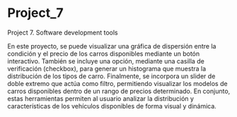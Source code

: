 # Project_7
Project 7. Software development tools

En este proyecto, se puede visualizar una gráfica de dispersión entre la condición y el precio de los carros disponibles mediante un botón interactivo.
También se incluye una opción, mediante una casilla de verificación (checkbox), para generar un histograma que muestra la distribución de los tipos de carro.
Finalmente, se incorpora un slider de doble extremo que actúa como filtro, permitiendo visualizar los modelos de carros disponibles dentro de un rango de precios determinado.
En conjunto, estas herramientas permiten al usuario analizar la distribución y características de los vehículos disponibles de forma visual y dinámica.

